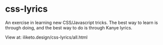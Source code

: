 # css-lyrics

An exercise in learning new CSS/Javascript tricks.
The best way to learn is through doing, and the best way to do is through Kanye lyrics. 

View at: iliketo.design/css-lyrics/all.html
